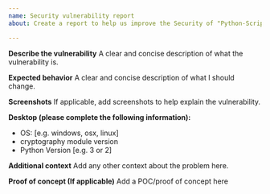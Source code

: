 ```yaml
---
name: Security vulnerability report
about: Create a report to help us improve the Security of "Python-Script-Locker"

---
```


**Describe the vulnerability**
A clear and concise description of what the vulnerability is.

**Expected behavior**
A clear and concise description of what I should change.

**Screenshots**
If applicable, add screenshots to help explain the vulnerability.

**Desktop (please complete the following information):**
 - OS: [e.g. windows, osx, linux]
 - cryptography module version
 - Python Version [e.g. 3 or 2]

**Additional context**
Add any other context about the problem here.

**Proof of concept (If applicable)**
Add a POC/proof of concept here
